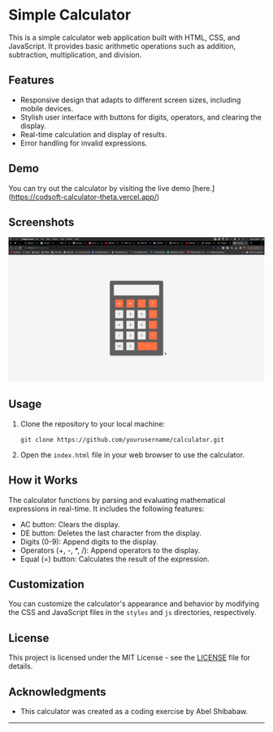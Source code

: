 # Simple Calculator

This is a simple calculator web application built with HTML, CSS, and JavaScript. It provides basic arithmetic operations such as addition, subtraction, multiplication, and division.

## Features

- Responsive design that adapts to different screen sizes, including mobile devices.
- Stylish user interface with buttons for digits, operators, and clearing the display.
- Real-time calculation and display of results.
- Error handling for invalid expressions.

## Demo

You can try out the calculator by visiting the live demo [here[](#).](https://codsoft-calculator-theta.vercel.app/)

## Screenshots

![Calculator Screenshot](screenshotpng.png)

## Usage

1. Clone the repository to your local machine:

   ```
   git clone https://github.com/yourusername/calculator.git
   ```

2. Open the `index.html` file in your web browser to use the calculator.

## How it Works

The calculator functions by parsing and evaluating mathematical expressions in real-time. It includes the following features:

- AC button: Clears the display.
- DE button: Deletes the last character from the display.
- Digits (0-9): Append digits to the display.
- Operators (+, -, \*, /): Append operators to the display.
- Equal (=) button: Calculates the result of the expression.

## Customization

You can customize the calculator's appearance and behavior by modifying the CSS and JavaScript files in the `styles` and `js` directories, respectively.

## License

This project is licensed under the MIT License - see the [LICENSE](LICENSE) file for details.

## Acknowledgments

- This calculator was created as a coding exercise by Abel Shibabaw.

---

